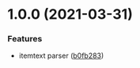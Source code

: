 # 1.0.0 (2021-03-31)


### Features

* itemtext parser ([b0fb283](https://github.com/klayveR/poe-itemtext-parser/commit/b0fb283c848b4af5a0428c6ce63ff2cdab2eef83))
